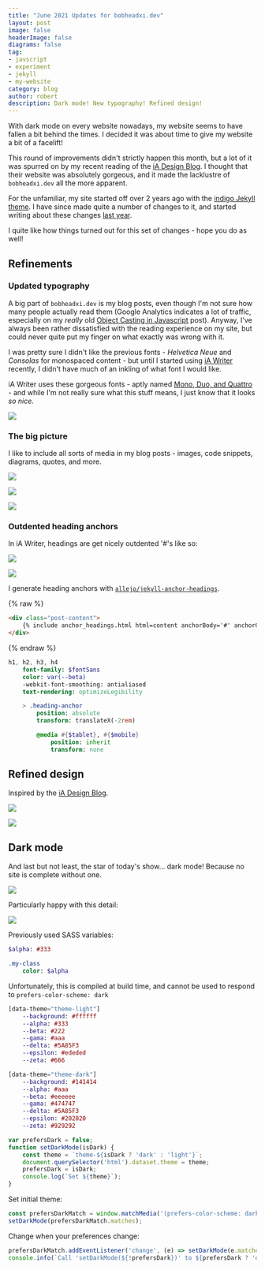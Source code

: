 ```yaml
---
title: "June 2021 Updates for bobheadxi.dev"
layout: post
image: false
headerImage: false
diagrams: false
tag:
- javscript
- experiment
- jekyll
- my-website
category: blog
author: robert
description: Dark mode! New typography! Refined design!
---
```


With dark mode on every website nowadays, my website seems to have fallen a bit behind the times. I decided it was about time to give my website a bit of a facelift!

This round of improvements didn't strictly happen this month, but a lot of it was spurred on by my recent reading of the [iA Design Blog](https://ia.net/design/blog). I thought that their website was absolutely gorgeous, and it made the lacklustre of `bobheadxi.dev` all the more apparent.

For the unfamiliar, my site started off over 2 years ago with the [indigo Jekyll theme](https://github.com/sergiokopplin/indigo). I have since made quite a number of changes to it, and started writing about these changes [last year](/march-2020-site-updates).

I quite like how things turned out for this set of changes - hope you do as well!

## Refinements

### Updated typography

A big part of `bobheadxi.dev` is my blog posts, even though I'm not sure how many people actually read them (Google Analytics indicates a lot of traffic, especially on my *really* old [Object Casting in Javascript](/object-casting-in-javascript/) post). Anyway, I've always been rather dissatisfied with the reading experience on my site, but could never quite put my finger on what exactly was wrong with it.

I was pretty sure I didn't like the previous fonts - *‌Helvetica Neue* and *Consolas* for monospaced content - but until I started using [iA Writer](https://ia.net/writer) recently, I didn't have much of an inkling of what font I would like.

iA Writer uses these gorgeous fonts - aptly named [Mono, Duo, and Quattro](https://ia.net/writer/blog/a-typographic-christmas) - and while I'm not really sure what this stuff means, I just know that it looks *so nice*.

![](https://ia.net/wp-content/uploads/2018/12/iA-Writer-Mono-Duo-Quattro-Differences-1.png)

### The big picture

I like to include all sorts of media in my blog posts - images, code snippets, diagrams, quotes, and more.

![](../../assets/images/dark-mode/wide-image.png)

![](../../assets/images/dark-mode/wide-code.png)

![](../../assets/images/dark-mode/wide-quote.png)

### Outdented heading anchors

In iA Writer, headings are get nicely outdented '#'s like so:

![](../../assets/images/dark-mode/header-outdent-ia.png)

![](../../assets/images/dark-mode/header-outdent-bob.png)

I generate heading anchors with [`allejo/jekyll-anchor-headings`](https://github.com/allejo/jekyll-anchor-headings).

{% raw %}

```html
<div class="post-content">
    {% include anchor_headings.html html=content anchorBody='#' anchorClass='heading-anchor' beforeHeading=true %}
</div>
```

{% endraw %}

```sass
h1, h2, h3, h4
	font-family: $fontSans
	color: var(--beta)
	-webkit-font-smoothing: antialiased
	text-rendering: optimizeLegibility

	> .heading-anchor
		position: absolute
		transform: translateX(-2rem)

		@media #{$tablet}, #{$mobile}
			position: inherit
			transform: none
```

## Refined design

Inspired by the [iA Design Blog](https://ia.net/design/blog).

![](../../assets/images/dark-mode/wide-intro.png)

![](../../assets/images/dark-mode/light-blog-listing.gif)

## Dark mode

And last but not least, the star of today's show... dark mode! Because no site is complete without one.

![](../../assets/images/dark-mode/light-to-dark.gif)

Particularly happy with this detail:

![](../../assets/images/dark-mode/dark-blog-listing.gif)

Previously used SASS variables:

```sass
$alpha: #333

.my-class
	color: $alpha
```

Unfortunately, this is compiled at build time, and cannot be used to respond to `prefers-color-scheme: dark`

```sass
[data-theme="theme-light"]
    --background: #ffffff
    --alpha: #333
    --beta: #222
    --gama: #aaa
    --delta: #5A85F3
    --epsilon: #ededed
    --zeta: #666

[data-theme="theme-dark"]
    --background: #141414
    --alpha: #aaa
    --beta: #eeeeee
    --gama: #474747
    --delta: #5A85F3
    --epsilon: #202020
    --zeta: #929292
```

```js
var prefersDark = false;
function setDarkMode(isDark) {
    const theme = `theme-${isDark ? 'dark' : 'light'}`;
    document.querySelector('html').dataset.theme = theme;
    prefersDark = isDark;
    console.log(`Set ${theme}`);
}
```

Set initial theme:

```js
const prefersDarkMatch = window.matchMedia('(prefers-color-scheme: dark)');
setDarkMode(prefersDarkMatch.matches);
```

Change when your preferences change:

```js
prefersDarkMatch.addEventListener('change', (e) => setDarkMode(e.matches));
console.info(`Call 'setDarkMode(${!prefersDark})' to ${prefersDark ? 'disable' : 'enable'} dark mode`);
```
